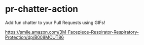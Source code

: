 # pr-chatter-action
Add fun chatter to your Pull Requests using GIFs!

https://smile.amazon.com/3M-Facepiece-Respirator-Respiratory-Protection/dp/B008MCUT86

